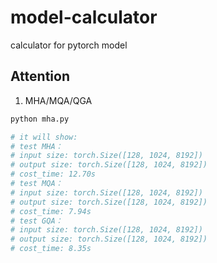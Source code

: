 # model-calculator
calculator for pytorch model

## Attention
1. MHA/MQA/QGA

```sh
python mha.py

# it will show:
# test MHA：
# input size: torch.Size([128, 1024, 8192])
# output size: torch.Size([128, 1024, 8192])
# cost_time: 12.70s
# test MQA：
# input size: torch.Size([128, 1024, 8192])
# output size: torch.Size([128, 1024, 8192])
# cost_time: 7.94s
# test GQA：
# input size: torch.Size([128, 1024, 8192])
# output size: torch.Size([128, 1024, 8192])
# cost_time: 8.35s
```

